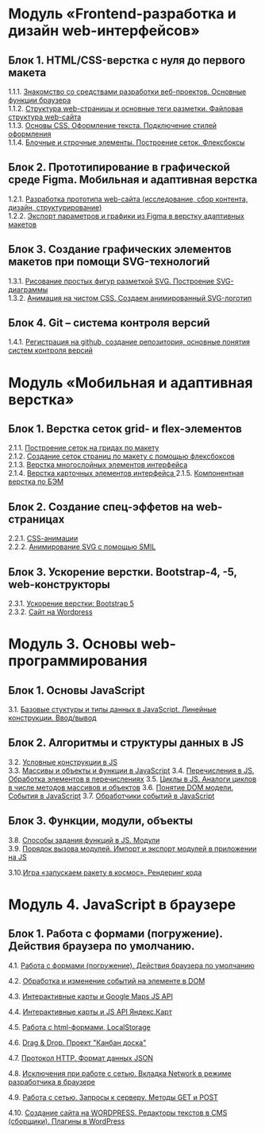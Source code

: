 # Модуль «Frontend-разработка и дизайн web-интерфейсов»

## Блок 1. HTML/CSS-верстка с нуля до первого макета
1.1.1. [Знакомство со средствами разработки веб-проектов. Основные функции браузера](editors/)  
1.1.2. [Структура web-страницы и основные теги разметки. Файловая структура web-сайта](tags/)  
1.1.3. [Основы CSS. Оформление текста. Подключение стилей оформления](selectors/)  
1.1.4. [Блочные и строчные элементы. Построение сеток. Флексбоксы](flexbox/)  

## Блок 2. Прототипирование в графической среде Figma. Мобильная и адаптивная верстка
1.2.1. [Разработка прототипа web-сайта (исследование, сбор контента, дизайн, структурирование)](mudboardfigma/)  
1.2.2. [Экспорт параметров и графики из Figma в верстку адаптивных макетов](project/) 

## Блок 3. Создание графических элементов макетов при помощи SVG-технологий
1.3.1. [Рисование простых фигур разметкой SVG. Построение SVG-диаграммы](svg/)  
1.3.2. [Анимация на чистом CSS. Создаем анимированный SVG-логотип](animation/) 

## Блок 4. Git – система контроля версий
1.4.1. [Регистрация на github, создание репозитория, основные понятия систем контроля версий](https://htmlacademy.ru/blog/git)

# Модуль «Мобильная и адаптивная верстка»

## Блок 1. Верстка сеток grid- и flex-элементов
2.1.1. [Построение сеток на гридах по макету](gridLayout/)  
2.1.2. [Создание сеток страниц по макету с помощью флексбоксов](flexboxLayout/)  
2.1.3. [Верстка многослойных элементов интерфейса](navigation/)  
2.1.4. [Верстка карточных элементов интерфейса ](cardItems/)
2.1.5. [Компонентная верстка по БЭМ](bem/)

## Блок 2. Создание спец-эффетов на web-страницах
2.2.1. [CSS-aнимации](animation/)  
2.2.2. [Анимирование SVG с помощью SMIL](svg-animation/)  

## Блок 3. Ускорение верстки. Bootstrap-4, -5, web-конструкторы
2.3.1. [Ускорение верстки: Bootstrap 5](bootstrap5/)  
2.3.2. [Сайт на Wordpress](WordPress/)  

# Модуль 3. Основы web-программирования

## Блок 1. Основы JavaScript
3.1. [Базовые стуктуры и типы данных в JavaScript. Линейные конструкции. Ввод/вывод](JS-base/)

## Блок 2. Алгоритмы и структуры данных в JS
3.2. [Условные конструкции в JS](JS-base/)  
3.3. [Массивы и объекты и функции в JavaScript](JS-base/)
3.4. [Перечисления в JS. Обработка элементов в перечислениях](JS-base/)
3.5. [Циклы в JS. Аналоги циклов в числе методов массивов и объектов](JS-base/)
3.6. [Понятие DOM модели. События в JavaScript](JS-base/)
3.7. [Обработчики событий в JavaScript](JS-base/)

## Блок 3. Функции, модули, объекты
3.8. [Способы задания функций в JS. Модули](JS-base/)  
3.9. [Порядок вызова модулей. Импорт и экспорт модулей в приложении на JS](JS-base/)

3.10.[Игра «запускаем ракету в космос». Рендеринг кода](JS-modules/)

# Модуль 4. JavaScript в браузере

## Блок 1. Работа с формами (погружение). Действия браузера по умолчанию.
4.1. [Работа с формами (погружение). Действия браузера по умолчанию](/)

4.2. [Обработка и изменение событий на элементе в DOM](/)

4.3. [Интерактивные карты и Google Maps JS API](/)

4.4. [Интерактивные карты и JS API Яндекс.Карт](/)

4.5. [Работа с html-формами, LocalStorage](/)

4.6. [Drag & Drop. Проект "Канбан доска"](/)

4.7. [Протокол HTTP. Формат данных JSON](/)

4.8. [Исключения при работе с сетью. Вкладка Network в режиме разработчика в браузере](/)

4.9. [Работа с сетью. Запросы к серверу. Методы GET и POST](/)

4.10. [Создание сайта на WORDPRESS. Редакторы текстов в CMS (сборщики). Плагины в WordPress](/)

